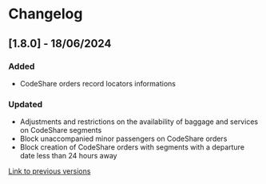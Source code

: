 # Changelog

## [1.8.0] - 18/06/2024

### Added
- CodeShare orders record locators informations

### Updated
- Adjustments and restrictions on the availability of baggage and services on CodeShare segments
- Block unaccompanied minor passengers on CodeShare orders
- Block creation of CodeShare orders with segments with a departure date less than 24 hours away

[Link to previous versions](/docs/en-us/change-log/readme.history.md)

